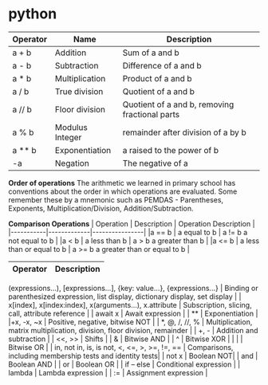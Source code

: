 # python

|Operator |	Name |	Description |
|---------|-------|----------------|
|a + b |	Addition |	Sum of a and b |
|a - b	| Subtraction |	Difference of a and b |
|a * b |	Multiplication |	Product of a and b |
|a / b	| True division |	Quotient of a and b |
|a // b | Floor division |	Quotient of a and b, removing fractional parts|
|a % b |	Modulus	Integer | remainder after division of a by b|
|a ** b |	Exponentiation |	a raised to the power of b|
|-a	| Negation |	The negative of a|


**Order of operations**
The arithmetic we learned in primary school has conventions about the order in which operations are evaluated. Some remember these by a mnemonic such as PEMDAS - Parentheses, Exponents, Multiplication/Division, Addition/Subtraction.


**Comparison Operations**
| Operation |	Description |	Operation	Description |
|-----------|-------------|----------------|
|a == b |	a equal to b	|	a != b	a not equal to b |
|a < b |	a less than b	|	a > b	a greater than b |
|a <= b |	a less than or equal to b	|	a >= b	a greater than or equal to b |

| Operator | Description  |
|------------- |--------------- |
(expressions...),
[expressions...], 
{key: value...}, {expressions...}  | Binding or parenthesized expression, list display, dictionary display, set display  |
| x[index], x[index:index], x(arguments...), x.attribute  | Subscription, slicing, call, attribute reference  |
| await x | Await expression |
| ** | Exponentiation | 
|+x, -x, ~x | Positive, negative, bitwise NOT |
| *, @, /, //, % | Multiplication, matrix multiplication, division, floor division, remainder |
| +, - | Addition and subtraction | 
| <<, >> | Shifts | 
| & | Bitwise AND |
| ^ | Bitwise XOR |
| | | Bitwise OR | 
| in, not in, is, is not, <, <=, >, >=, !=, == | Comparisons, including membership tests and identity tests| 
| not x | Boolean NOT| 
| and | Boolean AND |
| or | Boolean OR |
| if – else | Conditional expression |
| lambda | Lambda expression |
| := | Assignment expression |
